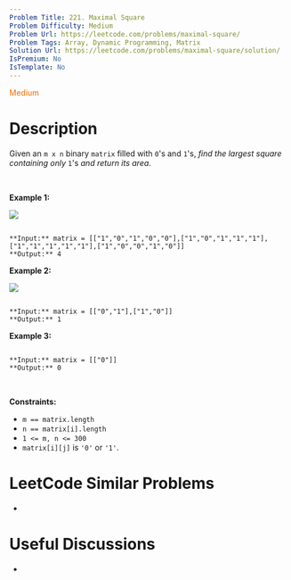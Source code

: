 ```yaml
---
Problem Title: 221. Maximal Square
Problem Difficulty: Medium
Problem Url: https://leetcode.com/problems/maximal-square/
Problem Tags: Array, Dynamic Programming, Matrix
Solution Url: https://leetcode.com/problems/maximal-square/solution/
IsPremium: No
IsTemplate: No
---
```


<span style="color: rgb(239, 108, 0);">Medium</span>

# Description

Given an `m x n` binary `matrix` filled with `0`'s and `1`'s, *find the largest square containing only* `1`'s *and return its area*.


 


**Example 1:**


![](https://assets.leetcode.com/uploads/2020/11/26/max1grid.jpg)

```

**Input:** matrix = [["1","0","1","0","0"],["1","0","1","1","1"],["1","1","1","1","1"],["1","0","0","1","0"]]
**Output:** 4

```

**Example 2:**


![](https://assets.leetcode.com/uploads/2020/11/26/max2grid.jpg)

```

**Input:** matrix = [["0","1"],["1","0"]]
**Output:** 1

```

**Example 3:**



```

**Input:** matrix = [["0"]]
**Output:** 0

```

 


**Constraints:**


* `m == matrix.length`
* `n == matrix[i].length`
* `1 <= m, n <= 300`
* `matrix[i][j]` is `'0'` or `'1'`.




# LeetCode Similar Problems

- []()

# Useful Discussions

- []()
